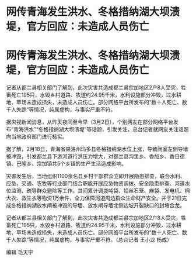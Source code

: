 # 网传青海发生洪水、冬格措纳湖大坝溃堤，官方回应：未造成人员伤亡

# 网传青海发生洪水、冬格措纳湖大坝溃堤，官方回应：未造成人员伤亡

记者从都兰县相关部门了解到，此次灾害共造成都兰县宗加地区2户8人受灾，牲畜死亡195只，水毁乡村道路、牧道约24.95千米，水利设施部分冲毁，过水耕地、草场未造成损失，未造成人员伤亡。部分网络平台所发布的“数十人死亡、数千人失踪”等情况，纯属虚构，与事实严重不符。

据央视新闻消息，从昨天夜间至今早（3月2日），个别网友在部分网络平台发布“青海洪水”“冬格措纳湖大坝溃堤”等话题，引发关注，总台记者就网友关注话题向当地政府部门进行核实。

据了解，2月18日，青海省果洛州玛多县冬格措纳湖水位上涨，导致闸室左侧导墙被冲毁，引发都兰县下游河道行洪压力增大，对都兰县沟里乡、香加乡、香日德镇、巴隆乡、宗加镇共5个乡镇的生产生活造成影响。

灾害发生后，当地组织1100余名县乡村干部群众立即开展隐患排查，联合水利、应急、交通、农牧等行业部门结合职能开展应急物资调拨、安全隐患排查、河道水位监测、疏导群众避险等工作。其间累计调拨吨袋、铅丝石笼、麻袋、发电机、棉大衣、救生衣等物资1万余件，全力保障河道周边群众生命财产安全。并于21日完成冬格措纳湖放水闸被冲毁的导墙、放水闸导墙北侧边坡开裂缺口的封堵合龙。

记者从都兰县相关部门了解到，此次灾害共造成都兰县宗加地区2户8人受灾，牲畜死亡195只，水毁乡村道路、牧道约24.95千米，水利设施部分冲毁，过水耕地、草场未造成损失，未造成人员伤亡。部分网络平台所发布的“数十人死亡、数千人失踪”等情况，纯属虚构，与事实严重不符。（总台记者
王小龙 杨成）

编辑 毛天宇

